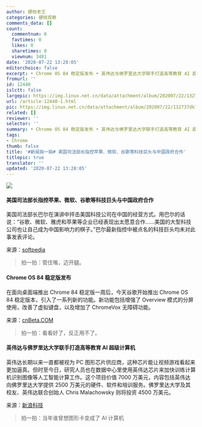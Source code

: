 ```yaml
---
author: 硬核老王
categories: 硬核观察
comments_data: []
count:
  commentnum: 0
  favtimes: 0
  likes: 0
  sharetimes: 0
  viewnum: 3481
date: '2020-07-22 13:28:05'
editorchoice: false
excerpt: • Chrome OS 84 稳定版发布 • 英伟达与佛罗里达大学联手打造高等教育 AI 超级计算机
fromurl: ''
id: 12440
islctt: false
largepic: https://img.linux.net.cn/data/attachment/album/202007/22/132737dk7t47e9y7pypv7p.jpg
url: /article-12440-1.html
pic: https://img.linux.net.cn/data/attachment/album/202007/22/132737dk7t47e9y7pypv7p.jpg.thumb.jpg
related: []
reviewer: ''
selector: ''
summary: • Chrome OS 84 稳定版发布 • 英伟达与佛罗里达大学联手打造高等教育 AI 超级计算机
tags:
- Chrome
thumb: false
title: '#新闻拍一拍# 美国司法部长指控苹果、微软、谷歌等科技巨头与中国政府合作'
titlepic: true
translator: ''
updated: '2020-07-22 13:28:05'
---
```


![](/data/attachment/album/202007/22/132737dk7t47e9y7pypv7p.jpg)


#### 美国司法部长指控苹果、微软、谷歌等科技巨头与中国政府合作


美国司法部长巴尔在演讲中抨击美国科技公司在中国的经营方式。用巴尔的话说：“谷歌、微软、雅虎和苹果等企业已经表现出太愿意合作……美国的大型科技公司也让自己成为中国影响力的棋子。”巴尔最新指控中被点名的科技巨头均未对此事发表评论。


来源：[softpedia](https://news.softpedia.com/news/apple-microsoft-google-accused-of-collaborating-with-the-chinese-government-530566.shtml)



> 
> 拍一拍：管住嘴，迈开腿。
> 
> 
> 


#### Chrome OS 84 稳定版发布


在面向桌面端推出 Chrome 84 稳定版一周后，今天谷歌开始推出 Chrome OS 84 稳定版本，引入了一系列新的功能。新功能包括增强了 Overview 模式的分屏使用，改善了虚拟键盘，以及增加了 ChromeVox 无障碍功能。


来源：[cnBeta.COM](https://www.cnbeta.com/articles/tech/1006153.htm)



> 
> 拍一拍：看看好了，反正用不了。
> 
> 
> 


#### 英伟达与佛罗里达大学联手打造高等教育 AI 超级计算机


英伟达长期以来一直都被视为 PC 图形芯片供应商，这种芯片能让视频游戏看起来更加逼真。但时至今日，研究人员也在数据中心里使用英伟达芯片来加快训练计算机识别图像等人工智能计算工作。这个项目价值 7000 万美元，内容包括英伟达向佛罗里达大学提供 2500 万美元的硬件、软件和培训服务。佛罗里达大学及其校友、英伟达联合创始人 Chris Malachowsky 则将投资 4500 万美元。


来源：[新浪科技](https://www.cnbeta.com/articles/tech/1006131.htm)



> 
> 拍一拍：当年谁曾想图形卡变成了 AI 计算机
> 
> 
>
